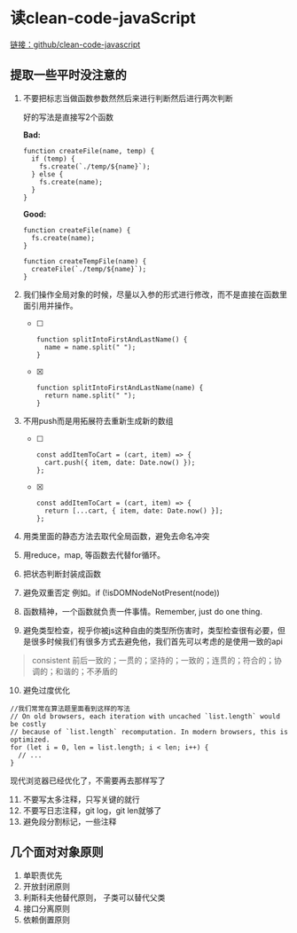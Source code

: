 # 读clean-code-javaScript

[链接：github/clean-code-javascript](https://github.com/ryanmcdermott/clean-code-javascript)







## 提取一些平时没注意的

1. 不要把标志当做函数参数然然后来进行判断然后进行两次判断

   好的写法是直接写2个函数

   **Bad:**

   ```
   function createFile(name, temp) {
     if (temp) {
       fs.create(`./temp/${name}`);
     } else {
       fs.create(name);
     }
   }
   ```
   **Good:**

    ```
    function createFile(name) {
      fs.create(name);
    }
   
    function createTempFile(name) {
      createFile(`./temp/${name}`);
    }
    ```
   
2. 我们操作全局对象的时候，尽量以入参的形式进行修改，而不是直接在函数里面引用并操作。

   - [ ] ```
     function splitIntoFirstAndLastName() {
       name = name.split(" ");
     }
     ```

   - [x] ```
     function splitIntoFirstAndLastName(name) {
       return name.split(" ");
     }
     ```

3. 不用push而是用拓展符去重新生成新的数组

    - [ ] ```
      const addItemToCart = (cart, item) => {
        cart.push({ item, date: Date.now() });
      };
      ```

    - [x] ```
      const addItemToCart = (cart, item) => {
        return [...cart, { item, date: Date.now() }];
      };
      ```
4. 用类里面的静态方法去取代全局函数，避免去命名冲突
5. 用reduce，map, 等函数去代替for循环。
6. 把状态判断封装成函数
7. 避免双重否定  例如。if (!isDOMNodeNotPresent(node))
8. 函数精神，一个函数就负责一件事情。Remember, just do one thing.
9. 避免类型检查，视乎你被js这种自由的类型所伤害时，类型检查很有必要，但是很多时候我们有很多方式去避免他，我们首先可以考虑的是使用一致的api
> consistent 前后一致的；一贯的；坚持的；一致的；连贯的；符合的；协调的；和谐的；不矛盾的
10. 避免过度优化

```
//我们常常在算法题里面看到这样的写法
// On old browsers, each iteration with uncached `list.length` would be costly
// because of `list.length` recomputation. In modern browsers, this is optimized.
for (let i = 0, len = list.length; i < len; i++) {
  // ...
}
```

现代浏览器已经优化了，不需要再去那样写了

11. 不要写太多注释，只写关键的就行
12. 不要写日志注释，git log，git len就够了
13. 避免段分割标记，一些注释





## 几个面对对象原则

1. 单职责优先
2. 开放封闭原则
3. 利斯科夫他替代原则， 子类可以替代父类
4. 接口分离原则
5. 依赖倒置原则
